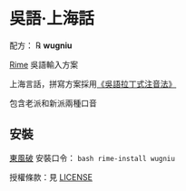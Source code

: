 # 吳語·上海話

配方： ℞ **wugniu**

[Rime](http://rime.im) 吳語輸入方案

上海言話，拼寫方案採用[《吳語拉丁式注音法》](http://input.foruto.com/wu/method.html)

包含老派和新派兩種口音

## 安裝

[東風破](https://github.com/rime/plum) 安裝口令： `bash rime-install wugniu`

授權條款：見 [LICENSE](LICENSE)
